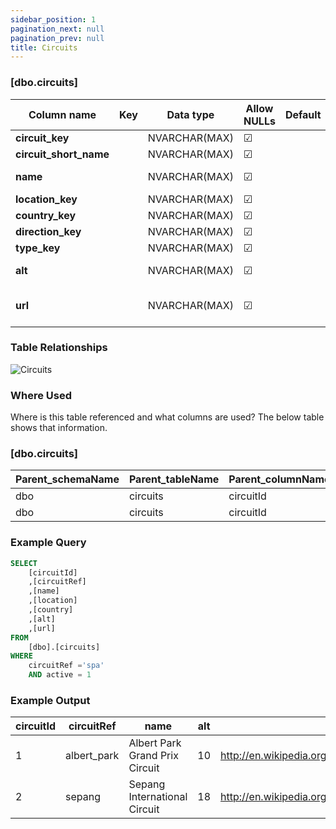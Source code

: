 ```yaml
---
sidebar_position: 1
pagination_next: null
pagination_prev: null
title: Circuits
---
```


### [dbo.circuits]
| Column name | Key | Data type | Allow NULLs | Default | Description |
| ------- | ------- | ------- | ------- | ------- | ------- |
| **circuit_key** |  | NVARCHAR(MAX) | ☑ |  |  | 
| **circuit_short_name** |  | NVARCHAR(MAX) | ☑ |  |  | 
| **name** |  | NVARCHAR(MAX) | ☑ |  | Circuit name | 
| **location_key** |  | NVARCHAR(MAX) | ☑ |  |  | 
| **country_key** |  | NVARCHAR(MAX) | ☑ |  |  | 
| **direction_key** |  | NVARCHAR(MAX) | ☑ |  |  | 
| **type_key** |  | NVARCHAR(MAX) | ☑ |  |  | 
| **alt** |  | NVARCHAR(MAX) | ☑ |  | Altitude (metres) | 
| **url** |  | NVARCHAR(MAX) | ☑ |  | Circuit Wikipedia page | 

### Table Relationships

![Circuits](/img/table-relationships/circuits.png)

### Where Used
Where is this table referenced and what columns are used? The below table shows that information.

### [dbo.circuits]
| Parent_schemaName | Parent_tableName | Parent_columnName | Schema | table | column | constraint_name |
| ------- | ------- | ------- | ------- | ------- | ------- | ------- |
| dbo | circuits | circuitId | dbo | circuitMap | circuitId | FK_circuitMap_circuitId | 
| dbo | circuits | circuitId | dbo | races | circuitId | FK_Races_CircuitID | 

### Example Query

```sql
SELECT 
	[circuitId]
	,[circuitRef]
	,[name]
	,[location]
	,[country]
	,[alt]
	,[url]
FROM 
	[dbo].[circuits]
WHERE 
	circuitRef ='spa'
	AND active = 1
```

### Example Output

 |**circuitId**|**circuitRef**|**name**|**alt**|**url**|**locationID**|**countryID**|**circuitDirectionID**|**circuitTypeID**|  
 |---|---|---|---|---|---|---|---|---|  
 |1|albert_park|Albert Park Grand Prix Circuit|10|http://en.wikipedia.org/wiki/Melbourne_Grand_Prix_Circuit|40|2|1|1|  
 |2|sepang|Sepang International Circuit|18|http://en.wikipedia.org/wiki/Sepang_International_Circuit|31|17|1|2| 